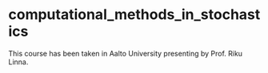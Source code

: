 # computational_methods_in_stochastics
This course has been taken in Aalto University presenting by Prof. Riku Linna.
